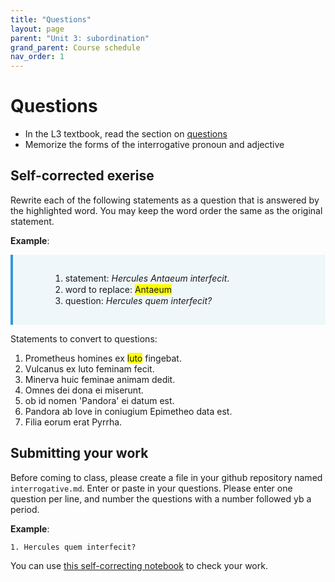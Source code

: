 ```yaml
---
title: "Questions"
layout: page
parent: "Unit 3: subordination"
grand_parent: Course schedule
nav_order: 1
---
```



# Questions


- In the L3 textbook, read the section on [questions](https://lingualatina.github.io/textbook/presentation/05-questions/#questions)
- Memorize the forms of the interrogative pronoun and adjective


## Self-corrected exerise

Rewrite each of the following statements as a question that is answered by the highlighted word.  You may keep the word order the same as the original statement.

**Example**:

<div class="instructions">
<ol>
<li>statement: <i>Hercules Antaeum interfecit</i>.</li>
<li>word to replace: <span class='highlight'>Antaeum</span></li>
<li>question: <i>Hercules quem interfecit?</i></li>
</ol>
</div>

Statements to convert to questions:

1. Prometheus homines ex <span class="highlight">luto</span> fingebat.
1. Vulcanus ex luto feminam fecit.
1. Minerva huic feminae animam dedit.
1. Omnes dei dona ei miserunt.
1. ob id nomen 'Pandora' ei datum est.
1. Pandora ab Iove in coniugium Epimetheo data est.
1. Filia eorum erat Pyrrha.


## Submitting your work

Before coming to class, please create a file in your github repository named `interrogative.md`.  Enter or paste in your questions. Please enter one question per line, and number the questions with a number followed yb a period.

**Example**:

`1. Hercules quem interfecit?`


You can use [this self-correcting  notebook](https://observablehq.com/@neelsmith/lingua-latina-legenda-unit-2-statements-to-questions?collection=@neelsmith/l3) to check your work.


<style>
  .highlight { background: yellow; }
  .instructions {
     background-color: #f0f7fb;
     background-image: url(../Images/icons/Pencil-48.png);
     background-position: 9px 0px;
     background-repeat: no-repeat;
     border-left: solid 4px #3498db;
     line-height: 18px;
     overflow: hidden;
     padding: 15px 60px;
   font-style: normal;
  }
</style>
